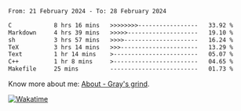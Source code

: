 <!--START_SECTION:waka-->

```txt
From: 21 February 2024 - To: 28 February 2024

C            8 hrs 16 mins   >>>>>>>>-----------------   33.92 %
Markdown     4 hrs 39 mins   >>>>>--------------------   19.10 %
sh           3 hrs 57 mins   >>>>---------------------   16.24 %
TeX          3 hrs 14 mins   >>>----------------------   13.29 %
Text         1 hr 14 mins    >------------------------   05.07 %
C++          1 hr 8 mins     >------------------------   04.65 %
Makefile     25 mins         -------------------------   01.73 %
```

<!--END_SECTION:waka-->

<!-- [![grayxu's github stats](https://github-readme-stats.vercel.app/api?username=grayxu&count_private=true&show_icons=true)](https://github.com/grayxu) -->

Know more about me: [About - Gray's grind](https://www.grayxu.cn/).
<p align="left">
  <a href="https://wakatime.com/@grayxu" target="_blank">
    <img alt="Wakatime" src="https://wakatime.com/badge/user/c69eb31e-43a1-463f-8968-c3449e386f57.svg"/>
  </a>
</p>

